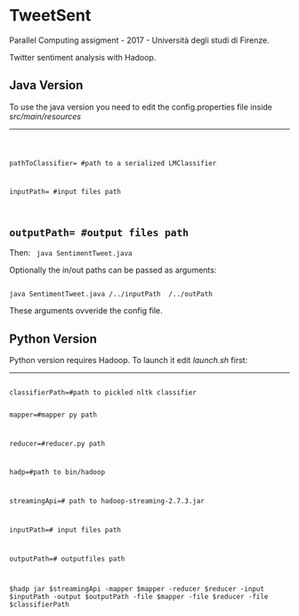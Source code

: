 # TweetSent
Parallel Computing assigment - 2017 - Università degli studi di Firenze.

Twitter sentiment analysis with Hadoop.

## Java Version
To use the java version you need to edit the config.properties file inside  *src/main/resources*

---
<code>

pathToClassifier= #path to a serialized LMClassifier


inputPath= #input files path


outputPath= #output files path
</code>
---
Then:
<code>
java SentimentTweet.java
</code>


Optionally the in/out paths can be passed as arguments:

<code>
java SentimentTweet.java /../inputPath  /../outPath
</code>

These arguments ovveride the config file.



## Python Version
Python version requires Hadoop.
To launch it edit *launch.sh* first:

---
<code>
classifierPath=#path to pickled nltk classifier

mapper=#mapper py path

reducer=#reducer.py path

hadp=#path to bin/hadoop

streamingApi=# path to hadoop-streaming-2.7.3.jar

inputPath=# input files path

outputPath=# outputfiles path


$hadp jar $streamingApi -mapper $mapper -reducer $reducer -input $inputPath -output $outputPath -file $mapper -file $reducer -file $classifierPath
</code>
